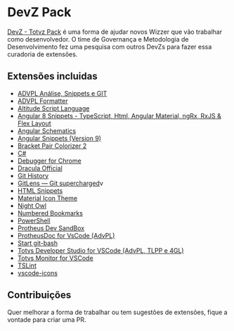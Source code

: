 # DevZ Pack

[DevZ - Totvz Pack](https://marketplace.visualstudio.com/items?itemName=WizSolucoes.devz-totvz-pack) é uma forma de ajudar novos Wizzer que vão trabalhar como desenvolvedor. O time de Governança e Metodologia de Desenvolvimento fez uma pesquisa com outros DevZs para fazer essa curadoria de extensões.

## Extensões incluidas

* [ADVPL Análise, Snippets e GIT](https://marketplace.visualstudio.com/items?itemName=robsonrosilva.advpl-sintaxe)
* [ADVPL Formatter](https://marketplace.visualstudio.com/items?itemName=AndreOneti.advpl-formatter)
* [Altitude Script Language](https://marketplace.visualstudio.com/items?itemName=ucavalcante.altitude-script-language)
* [Angular 8 Snippets - TypeScript, Html, Angular Material, ngRx, RxJS & Flex Layout](https://marketplace.visualstudio.com/items?itemName=Mikael.Angular-BeastCode)
* [Angular Schematics](https://marketplace.visualstudio.com/items?itemName=cyrilletuzi.angular-schematics)
* [Angular Snippets (Version 9)](https://marketplace.visualstudio.com/items?itemName=johnpapa.Angular2)
* [Bracket Pair Colorizer 2](https://marketplace.visualstudio.com/items?itemName=CoenraadS.bracket-pair-colorizer-2)
* [C#](https://marketplace.visualstudio.com/items?itemName=ms-dotnettools.csharp)
* [Debugger for Chrome](https://marketplace.visualstudio.com/items?itemName=msjsdiag.debugger-for-chrome)
* [Dracula Official](https://marketplace.visualstudio.com/items?itemName=dracula-theme.theme-dracula)
* [Git History](https://marketplace.visualstudio.com/items?itemName=donjayamanne.githistory)
* [GitLens — Git supercharged](https://marketplace.visualstudio.com/items?itemName=eamodio.gitlens)v
* [HTML Snippets](https://marketplace.visualstudio.com/items?itemName=abusaidm.html-snippets)
* [Material Icon Theme](https://marketplace.visualstudio.com/items?itemName=PKief.material-icon-theme)
* [Night Owl](https://marketplace.visualstudio.com/items?itemName=sdras.night-owl)
* [Numbered Bookmarks](https://marketplace.visualstudio.com/items?itemName=alefragnani.numbered-bookmarks)
* [PowerShell](https://marketplace.visualstudio.com/items?itemName=ms-vscode.PowerShell)
* [Protheus Dev SandBox](https://marketplace.visualstudio.com/items?itemName=totvs.protheus-dev-sandbox)
* [ProtheusDoc for VsCode (AdvPL)](https://marketplace.visualstudio.com/items?itemName=AlencarGabriel.protheusdoc-vscode)
* [Start git-bash](https://marketplace.visualstudio.com/items?itemName=McCarter.start-git-bash)
* [Totvs Developer Studio for VSCode (AdvPL, TLPP e 4GL)](https://marketplace.visualstudio.com/items?itemName=totvs.tds-vscode)
* [Totvs Monitor for VSCode](https://marketplace.visualstudio.com/items?itemName=totvs.tds-monitor)
* [TSLint](https://marketplace.visualstudio.com/items?itemName=ms-vscode.vscode-typescript-tslint-plugin)
* [vscode-icons](https://marketplace.visualstudio.com/items?itemName=vscode-icons-team.vscode-icons)

## Contribuições

Quer melhorar a forma de trabalhar ou tem sugestões de extensões, fique a vontade para criar uma PR.

